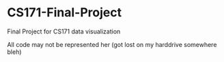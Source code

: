 # CS171-Final-Project
Final Project for CS171 data visualization

All code may not be represented her (got lost on my harddrive somewhere bleh)
